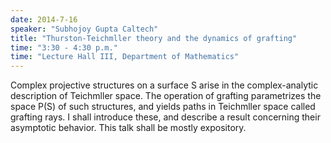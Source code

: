 ```yaml
---
date: 2014-7-16
speaker: "Subhojoy Gupta Caltech"
title: "Thurston-Teichmller theory and the dynamics of grafting"
time: "3:30 - 4:30 p.m." 
time: "Lecture Hall III, Department of Mathematics"
---
```

Complex projective structures on a surface S arise in the complex-analytic description of Teichmller space. The operation of grafting parametrizes the space P(S) of such structures, and yields paths in Teichmller space called grafting rays. I shall introduce these, and describe a result concerning their asymptotic behavior. This talk shall be mostly expository.
